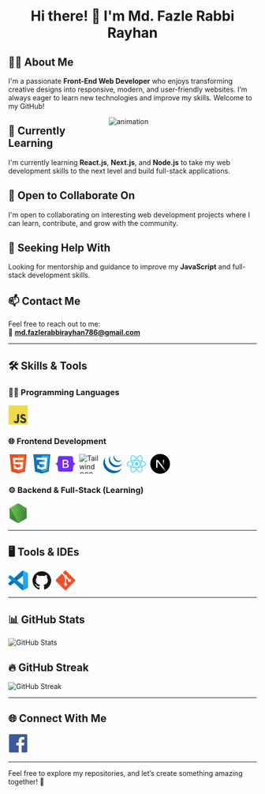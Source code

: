 <h1 align="center">Hi there! 👋 I'm Md. Fazle Rabbi Rayhan</h1>

## 👨‍💻 About Me

I'm a passionate **Front-End Web Developer** who enjoys transforming creative designs into responsive, modern, and user-friendly websites. I’m always eager to learn new technologies and improve my skills. Welcome to my GitHub!

<img align="right" alt="animation" src="https://i.pinimg.com/originals/e8/f4/53/e8f453469a3ec97ecd354df465d73913.gif" width="300"/>

## 🌱 Currently Learning

I'm currently learning **React.js**, **Next.js**, and **Node.js** to take my web development skills to the next level and build full-stack applications.

## 👯 Open to Collaborate On

I'm open to collaborating on interesting web development projects where I can learn, contribute, and grow with the community.

## 🤝 Seeking Help With

Looking for mentorship and guidance to improve my **JavaScript** and full-stack development skills.

## 📫 Contact Me

Feel free to reach out to me:  
📧 **md.fazlerabbirayhan786@gmail.com**

---

## 🛠️ Skills & Tools

### 👨‍💻 Programming Languages

<div style="display: flex; gap: .5rem;">
  <img src="https://raw.githubusercontent.com/devicons/devicon/master/icons/javascript/javascript-original.svg" alt="JavaScript" width="40" height="40" title="JavaScript">
</div>

### 🌐 Frontend Development

<div style="display: flex; flex-wrap: wrap; gap: .5rem;">
  <img src="https://raw.githubusercontent.com/devicons/devicon/master/icons/html5/html5-original.svg" alt="HTML5" width="40" height="40" title="HTML5">
  <img src="https://raw.githubusercontent.com/devicons/devicon/master/icons/css3/css3-original.svg" alt="CSS3" width="40" height="40" title="CSS3">
  <img src="https://raw.githubusercontent.com/devicons/devicon/master/icons/bootstrap/bootstrap-plain.svg" alt="Bootstrap" width="40" height="40" title="Bootstrap">
  <img src="https://static-00.iconduck.com/assets.00/tailwind-css-icon-2048x1229-u8dzt4uh.png" alt="Tailwind CSS" width="40" height="40" title="Tailwind CSS">
  <img src="https://raw.githubusercontent.com/devicons/devicon/master/icons/jquery/jquery-original.svg" alt="jQuery" width="40" height="40" title="jQuery">
  <img src="https://raw.githubusercontent.com/devicons/devicon/master/icons/react/react-original.svg" alt="React.js" width="40" height="40" title="React.js">
  <img src="https://raw.githubusercontent.com/devicons/devicon/master/icons/nextjs/nextjs-original.svg" alt="Next.js" width="40" height="40" title="Next.js">
</div>

### ⚙️ Backend & Full-Stack (Learning)

<div style="display: flex; gap: .5rem;">
  <img src="https://raw.githubusercontent.com/devicons/devicon/master/icons/nodejs/nodejs-original.svg" alt="Node.js" width="40" height="40" title="Node.js">
</div>

---

## 🖥️ Tools & IDEs

<div style="display: flex; gap: .5rem;">
  <img src="https://raw.githubusercontent.com/devicons/devicon/master/icons/vscode/vscode-original.svg" alt="VS Code" width="40" height="40" title="VS Code">
  <img src="https://raw.githubusercontent.com/devicons/devicon/master/icons/github/github-original.svg" alt="GitHub" width="40" height="40" title="GitHub">
  <img src="https://raw.githubusercontent.com/devicons/devicon/master/icons/git/git-original.svg" alt="Git" width="40" height="40" title="Git">
</div>

---

## 📊 GitHub Stats

![GitHub Stats](https://github-readme-stats.vercel.app/api?username=MFRRayhan&show_icons=true&count_private=true&theme=dark)

## 🔥 GitHub Streak

![GitHub Streak](https://github-readme-streak-stats.herokuapp.com/?user=MFRRayhan&theme=dark)

---

## 🌐 Connect With Me

<div style="display: flex; flex-wrap: wrap; gap: 1rem;">
  <a href="https://www.facebook.com/MFR.Rayhan" target="_blank" title="Facebook"><img src="https://raw.githubusercontent.com/devicons/devicon/master/icons/facebook/facebook-original.svg" alt="Facebook" width="40" height="40"></a>
</div>

---

Feel free to explore my repositories, and let’s create something amazing together! 🚀
